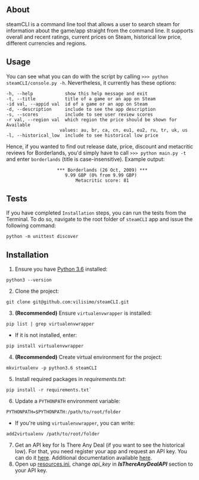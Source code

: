 ## About
steamCLI is a command line tool that allows a user to search steam 
for information about the game/app straight from the command line. 
It supports overall and recent ratings, current prices on Steam, historical 
low price, different currencies and regions.

## Usage
You can see what you can do with the script by calling `>>> python steamCLI/console.py -h`.
Nevertheless, it currently has these options:

    -h, --help            show this help message and exit
    -t, --title           title of a game or an app on Steam
    -id val, --appid val  id of a game or an app on Steam
    -d, --description     include to see the app description
    -s, --scores          include to see user review scores
    -r val, --region val  which region the price should be shown for Available
                        values: au, br, ca, cn, eu1, eu2, ru, tr, uk, us
    -l, --historical_low  include to see historical low price

Hence, if you wanted to find out release date, price, discount and metacritic 
reviews for Borderlands, you'd simply have to call `>>> python main.py -t` and 
enter `borderlands` (title is case-insensitive). Example output:

                       *** Borderlands (26 Oct, 2009) ***                      
                          9.99 GBP (0% from 9.99 GBP)                          
                              Metacritic score: 81 
                              
## Tests
If you have completed `Installation` steps, you can run the tests from the Terminal. 
To do so, navigate to the root folder of `steamCLI` app and issue the following command:
~~~
python -m unittest discover
~~~ 

## Installation
1. Ensure you have [Python 3.6](https://www.python.org/downloads/) installed:
~~~ 
python3 --version
~~~ 
2. Clone the project:
~~~
git clone git@github.com:vilisimo/steamCLI.git
~~~
3. __(Recommended)__ Ensure `virtualenvwrapper` is installed:
~~~
pip list | grep virtualenvwrapper
~~~ 
  * If it is not installed, enter:
~~~
pip install virtualenvwrapper
~~~
4. __(Recommended)__ Create virtual environment for the project: 
~~~
mkvirtualenv -p python3.6 steamCLI
~~~
5. Install required packages in _requirements.txt_:
~~~
pip install -r requirements.txt`
~~~
6. Update a `PYTHONPATH` environment variable: 
~~~
PYTHONPATH=$PYTHONPATH:/path/to/root/folder
~~~
  * If you're using `virtualenvwrapper`, you can write:
~~~
add2virtualenv /path/to/root/folder
~~~
7. Get an API key for Is There Any Deal (if you want to see the historical 
low). For that, you need register your app and request an API key. You can do
 it [here](https://isthereanydeal.com/apps/new/). Additional documentation 
 available [here](http://docs.itad.apiary.io/#introduction/your-apps).
8. Open up [resources.ini](../../tree/master/steamCLI/resources.ini), change 
  _api_key_ in **_IsThereAnyDealAPI_** section to your API key. 